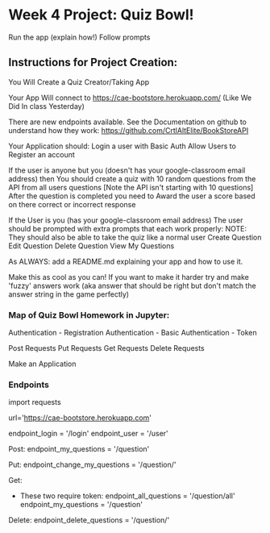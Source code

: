# Week 4 Project: Quiz Bowl!

Run the app (explain how!)
Follow prompts

## Instructions for Project Creation:
You Will Create a Quiz Creator/Taking App

Your App Will connect to https://cae-bootstore.herokuapp.com/
(Like We Did In class Yesterday)


There are new endpoints available.  See the Documentation on github to understand how they work:  https://github.com/CrtlAltElite/BookStoreAPI

Your Application should:
Login a user with Basic Auth
Allow Users to Register an account

If the user is anyone but you (doesn't has your google-classroom email address) then
You should create a quiz with 10 random questions from the API from all users questions [Note the API isn't starting with 10 questions]
After the question is completed you need to Award the user a score based on there correct or incorrect response

If the User is you (has your google-classroom email address) The user should be prompted with extra prompts that each work properly:
NOTE: They should also be able to take the quiz like a normal user
Create Question
Edit Question
Delete Question
View My Questions

As ALWAYS: add a README.md explaining your app and how to use it.

Make this as cool as you can!  If you want to make it harder try and make 'fuzzy' answers work (aka answer that should be right but don't match the answer string in the game perfectly)

### Map of Quiz Bowl Homework in Jupyter:

Authentication - Registration
Authentication - Basic
Authentication - Token

Post Requests
Put Requests
Get Requests
Delete Requests

Make an Application

### Endpoints
import requests

url='https://cae-bootstore.herokuapp.com'

endpoint_login = '/login'
endpoint_user = '/user'

Post:
endpoint_my_questions = '/question'

Put:
endpoint_change_my_questions = '/question/<id>'

Get:
* These two require token:
endpoint_all_questions = '/question/all'
endpoint_my_questions = '/question'

Delete:
endpoint_delete_questions = '/question/<id>'

